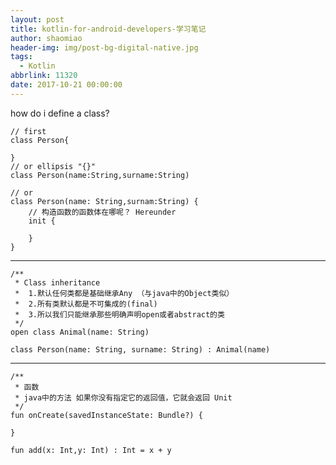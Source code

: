 ```yaml
---
layout: post
title: kotlin-for-android-developers-学习笔记
author: shaomiao
header-img: img/post-bg-digital-native.jpg
tags:
  - Kotlin
abbrlink: 11320
date: 2017-10-21 00:00:00
---
```

how do i define a class?


	// first
	class Person{

	}
	// or ellipsis "{}"
	class Person(name:String,surname:String)

	// or
	class Person(name: String,surnam:String) {
		// 构造函数的函数体在哪呢？ Hereunder
		init {

		}
	}

------

	/**
	 * Class inheritance
	 *  1.默认任何类都是基础继承Any （与java中的Object类似）
	 *  2.所有类默认都是不可集成的(final)
	 *  3.所以我们只能继承那些明确声明open或者abstract的类
	 */
	open class Animal(name: String)

	class Person(name: String, surname: String) : Animal(name)

---

	/**
	 * 函数
	 * java中的方法 如果你没有指定它的返回值，它就会返回 Unit
	 */
	fun onCreate(savedInstanceState: Bundle?) {
		
	}

	fun add(x: Int,y: Int) : Int = x + y


